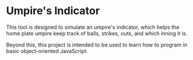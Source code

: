 # Umpire's Indicator

This tool is designed to simulate an umpire's indicator, which helps the home plate umpire keep track of balls, strikes, outs, and which inning it is.

Beyond this, this project is intended to be used to learn how to program in basic object-oriented JavaScript.
